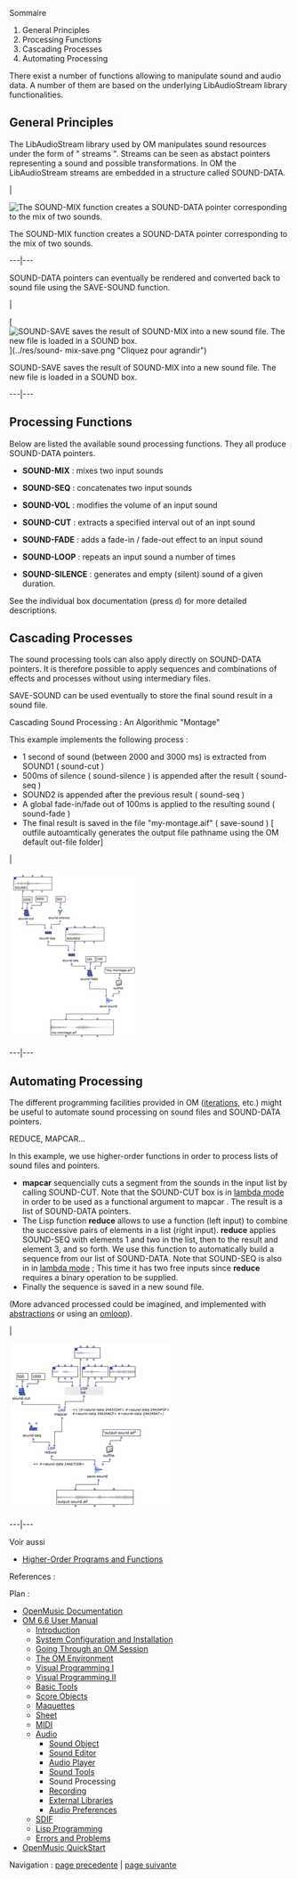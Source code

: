 
Sommaire

  1. General Principles
  2. Processing Functions
  3. Cascading Processes
  4. Automating Processing

There exist a number of functions allowing to manipulate sound and audio data.
A number of them are based on the underlying LibAudioStream library
functionalities.

## General Principles

The LibAudioStream library used by OM manipulates sound resources under the
form of " streams ".  Streams can be seen as abstact pointers representing a
sound and possible transformations. In OM the LibAudioStream streams are
embedded in a structure called  SOUND-DATA.

|

![The SOUND-MIX function creates a SOUND-DATA pointer corresponding to the mix
of two sounds.](../res/sound-mix.png)

The SOUND-MIX function creates a SOUND-DATA pointer corresponding to the mix
of two sounds.  
  
---|---  
  
SOUND-DATA pointers can eventually be rendered and converted back to sound
file using the SAVE-SOUND function.

|

[![SOUND-SAVE saves the result of SOUND-MIX into a new sound file. The new
file is loaded in a SOUND box.](../res/sound-mix-save_1.png)](../res/sound-
mix-save.png "Cliquez pour agrandir")

SOUND-SAVE saves the result of SOUND-MIX into a new sound file. The new file
is loaded in a SOUND box.  
  
---|---  
  
## Processing Functions

Below are listed the available sound processing functions. They all produce
SOUND-DATA pointers.

  * **SOUND-MIX**  : mixes two input sounds

  * **SOUND-SEQ**  : concatenates two input sounds

  * **SOUND-VOL**  : modifies the volume of an input sound

  * **SOUND-CUT** : extracts a specified interval out of an inpt sound

  * **SOUND-FADE**  : adds a fade-in / fade-out effect to an input sound

  * **SOUND-LOOP**  : repeats an input sound a number of times

  * **SOUND-SILENCE**  : generates and empty (silent) sound of a given duration.

See the individual box documentation (press `d`) for more detailed
descriptions.

## Cascading Processes

The sound processing tools can also apply directly on SOUND-DATA pointers. It
is therefore possible to apply sequences and combinations of effects and
processes without using intermediary files.

SAVE-SOUND can be used eventually to store the final sound result in a sound
file.

Cascading Sound Processing : An Algorithmic "Montage"

This example implements the following process :

  * 1 second of sound (between 2000 and 3000 ms) is extracted from SOUND1 ( sound-cut )
  * 500ms of silence ( sound-silence ) is appended after the result ( sound-seq )
  * SOUND2 is appended after the previous result ( sound-seq )
  * A global fade-in/fade out of 100ms is applied to the resulting sound ( sound-fade )
  * The final result is saved in the file "my-montage.aif" ( save-sound ) [ outfile autoamtically generates the output file pathname using the OM default out-file folder]

|

[![](../res/sound-multi-processing_1.png)](../res/sound-multi-processing.png
"Cliquez pour agrandir")  
  
---|---  
  
## Automating Processing

The different programming facilities provided in OM
([iterations](OMLoop), etc.) might be useful to automate sound processing
on sound files and SOUND-DATA pointers.

REDUCE, MAPCAR...

In this example, we use higher-order functions in order to process lists of
sound files and pointers.

  * **mapcar** sequencially cuts a segment from the sounds in the input list by calling SOUND-CUT. Note that the SOUND-CUT box is in  [lambda mode](LambdaMode) in order to be used as a functional argument to  mapcar . The result is a  list of SOUND-DATA pointers. 
  * The Lisp function **reduce** allows to use a function (left input) to combine the successive pairs of elements in a list (right input). **reduce** applies SOUND-SEQ with elements 1 and two in the list, then to the result and element 3, and so forth. We use this function to automatically build a sequence from our list of SOUND-DATA. Note that SOUND-SEQ is also in in  [lambda mode](LambdaMode) ; This time it has two free inputs since **reduce** requires a binary operation to be supplied.
  * Finally the sequence is saved in a new sound file.

(More advanced processed could be imagined, and implemented with
[abstractions](LambdaPatch) or using an [omloop](LoopGeneral)).

|

[![](../res/sound-reduce_1.png)](../res/sound-reduce.png "Cliquez pour
agrandir")  
  
---|---  
  
Voir aussi

  * [Higher-Order Programs and Functions](HighOrder)

References :

Plan :

  * [OpenMusic Documentation](OM-Documentation)
  * [OM 6.6 User Manual](OM-User-Manual)
    * [Introduction](00-Sommaire)
    * [System Configuration and Installation](Installation)
    * [Going Through an OM Session](Goingthrough)
    * [The OM Environment](Environment)
    * [Visual Programming I](BasicVisualProgramming)
    * [Visual Programming II](AdvancedVisualProgramming)
    * [Basic Tools](BasicObjects)
    * [Score Objects](ScoreObjects)
    * [Maquettes](Maquettes)
    * [Sheet](Sheet)
    * [MIDI](MIDI)
    * [Audio](Audio)
      * [Sound Object](Sound)
      * [Sound Editor](SoundEditor)
      * [Audio Player](AudioPlayer)
      * [Sound Tools](SoundTools)
      * Sound Processing
      * [Recording](SoundRecording)
      * [External Libraries](Externals)
      * [Audio Preferences](SoundPreferences)
    * [SDIF](SDIF)
    * [Lisp Programming](Lisp)
    * [Errors and Problems](errors)
  * [OpenMusic QuickStart](QuickStart-Chapters)

Navigation : [page precedente](SoundTools "page précédente\(Sound
Tools\)") | [page suivante](SoundRecording "page suivante\(Recording\)")

